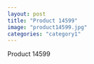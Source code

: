 ```yaml
---
layout: post
title: "Product 14599"
image: "product14599.jpg"
categories: "category1"
---
```

Product 14599
